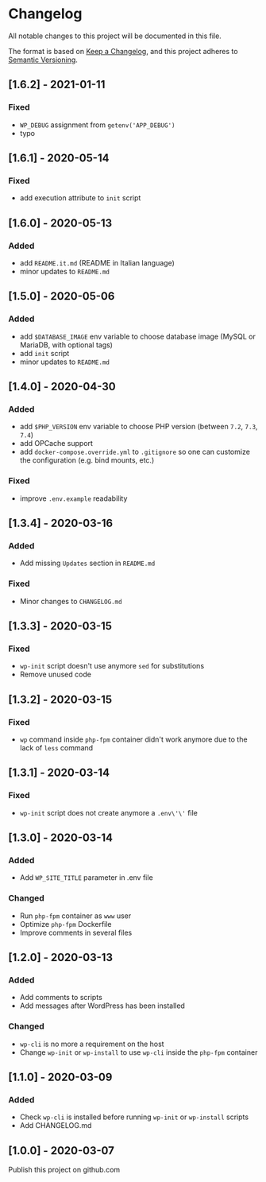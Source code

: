 Changelog
===
 
All notable changes to this project will be documented in this file.

The format is based on [Keep a Changelog](https://keepachangelog.com/en/1.0.0/),
and this project adheres to [Semantic Versioning](https://semver.org/spec/v2.0.0.html).

## [1.6.2] - 2021-01-11
### Fixed
- `WP_DEBUG` assignment from `getenv('APP_DEBUG')`
- typo

## [1.6.1] - 2020-05-14
### Fixed
- add execution attribute to `init` script

## [1.6.0] - 2020-05-13
### Added
- add `README.it.md` (README in Italian language)
- minor updates to `README.md` 

## [1.5.0] - 2020-05-06
### Added
- add `$DATABASE_IMAGE` env variable to choose database image (MySQL or MariaDB, with optional tags)
- add `init` script
- minor updates to `README.md` 

## [1.4.0] - 2020-04-30
### Added
- add `$PHP_VERSION` env variable to choose PHP version (between `7.2`, `7.3`, `7.4`)
- add OPCache support
- add `docker-compose.override.yml` to `.gitignore` so one can
  customize the configuration (e.g. bind mounts, etc.)
### Fixed
- improve `.env.example` readability

## [1.3.4] - 2020-03-16
### Added
- Add missing `Updates` section in `README.md`
### Fixed
- Minor changes to `CHANGELOG.md`

## [1.3.3] - 2020-03-15
### Fixed
- `wp-init` script doesn't use anymore `sed` for substitutions
- Remove unused code

## [1.3.2] - 2020-03-15
### Fixed
- `wp` command inside `php-fpm` container didn't work anymore due to the lack of `less` command

## [1.3.1] - 2020-03-14
### Fixed
- `wp-init` script does not create anymore a `.env\'\'` file

## [1.3.0] - 2020-03-14
### Added
- Add `WP_SITE_TITLE` parameter in .env file
### Changed
- Run `php-fpm` container as `www` user
- Optimize `php-fpm` Dockerfile
- Improve comments in several files

## [1.2.0] - 2020-03-13
### Added
- Add comments to scripts
- Add messages after WordPress has been installed 
### Changed
- `wp-cli` is no more a requirement on the host
- Change `wp-init` or `wp-install` to use `wp-cli` inside the `php-fpm` container 

## [1.1.0] - 2020-03-09
### Added
- Check `wp-cli` is installed before running `wp-init` or `wp-install` scripts
- Add CHANGELOG.md

## [1.0.0] - 2020-03-07

Publish this project on github.com
